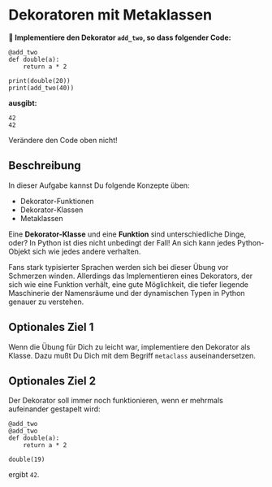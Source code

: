 
# Dekoratoren mit Metaklassen

**🎯 Implementiere den Dekorator `add_two`, so dass folgender Code:**

    @add_two
    def double(a):
        return a * 2

    print(double(20))
    print(add_two(40))

**ausgibt:**

    42
    42

Verändere den Code oben nicht!

## Beschreibung

In dieser Aufgabe kannst Du folgende Konzepte üben:

* Dekorator-Funktionen
* Dekorator-Klassen
* Metaklassen

Eine **Dekorator-Klasse** und eine **Funktion** sind unterschiedliche Dinge, oder?
In Python ist dies nicht unbedingt der Fall! An sich kann jedes Python-Objekt sich wie jedes andere verhalten.

Fans stark typisierter Sprachen werden sich bei dieser Übung vor Schmerzen winden. Allerdings das Implementieren eines Dekorators, der sich wie eine Funktion verhält, eine gute Möglichkeit, die tiefer liegende Maschinerie der Namensräume und der dynamischen Typen in Python genauer zu verstehen.

## Optionales Ziel 1

Wenn die Übung für Dich zu leicht war, implementiere den Dekorator als Klasse. Dazu mußt Du Dich mit dem Begriff `metaclass` auseinandersetzen.

## Optionales Ziel 2

Der Dekorator soll immer noch funktionieren, wenn er mehrmals aufeinander gestapelt wird:

    @add_two
    @add_two
    def double(a):
        return a * 2

    double(19)

ergibt `42`.
